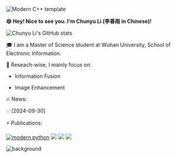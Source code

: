 <div id="title" align=left>
  
![Modern C++ template][github-sub-title:img] 

**😄 Hey! Nice to see you. I'm Chunyu Li (李春雨 in Chinese)!**

![Chunyu Li's GitHub stats](https://github-readme-stats.vercel.app/api?username=licy2001&show_icons=true&theme=vue)<!--&show=reviews,discussions_started,discussions_answered,prs_merged,prs_merged_percentage-->

:mortar_board: I am a Master of Science student at Wuhan University, School of Electronic Information.

:telescope: Reseach-wise, I mainly focus on:

- Information Fusion

- Image Enhancement

:fire: News:

:bulb: [2024-09-30]

:zap: Publications:


<!--
[![知乎](https://img.shields.io/badge/%E7%9F%A5%E4%B9%8E-mq%E7%99%BD-yello)](https://www.zhihu.com/people/o4ze4r)
[![youtube](https://img.shields.io/badge/video-YouTube-red)](https://www.youtube.com/channel/UCey35Do4RGewqr-6EiaCJrg)
![Visitor Count](https://profile-counter.glitch.me/licy0089/count.svg)
-->

<!--
[![modern cpp](https://img.shields.io/badge/code-Modern%20C++-blue)](https://learn.microsoft.com/zh-cn/cpp/cpp/welcome-back-to-cpp-modern-cpp) 
-->
[![modern python](https://img.shields.io/badge/code-%20Python-blue)](https://learn.microsoft.com/zh-cn/cpp/cpp/welcome-back-to-cpp-modern-cpp) 
![](https://img.shields.io/badge/讨厌-学习-yellow)
![](https://img.shields.io/badge/性格-开朗-red) 
![](https://img.shields.io/badge/爱好-二次元-red)
</div>

![background](image/头像.jpg)

[github-sub-title:img]: https://readme-typing-svg.herokuapp.com?font=Segoe+Script&center=true&lines=Chunyu-Li.
<!--
[![Readme Card](https://github-readme-stats.vercel.app/api/pin/?username=licy2001&repo=Balance-table&theme=shadow_green&show_icons=true)](https://github.com/anuraghazra/github-readme-stats)
-->
